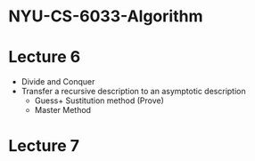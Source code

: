 # NYU-CS-6033-Algorithm

# Lecture 6
- Divide and Conquer
- Transfer a recursive description to an asymptotic description
  - Guess+ Sustitution method (Prove)
  - Master Method
# Lecture 7
